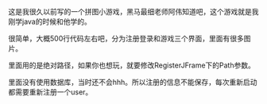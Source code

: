 这是我很久以前写的一个拼图小游戏，黑马最细老师阿伟知道吧，这个游戏就是我刚学java的时候和他学的。

很简单，大概500行代码左右吧，分为注册登录和游戏三个界面，里面有很多图片。

里面用的是绝对路径，如果你也想玩，就要修改RegisterJFrame下的Path参数。

里面没有使用数据库，当时还不会hhh。所以注册的信息不能保存，每次重新启动都需要重新注册一个user。
